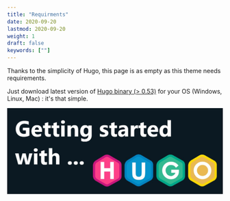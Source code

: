 ```yaml
---
title: "Requirments"
date: 2020-09-20
lastmod: 2020-09-20
weight: 1
draft: false
keywords: [""]
---
```



Thanks to the simplicity of Hugo, this page is as empty as this theme needs requirements.

Just download latest version of [Hugo binary (> 0.53)](https://gohugo.io/getting-started/installing/) for your OS (Windows, Linux, Mac) : it's that simple.

![image example](hugo.jpg "image")